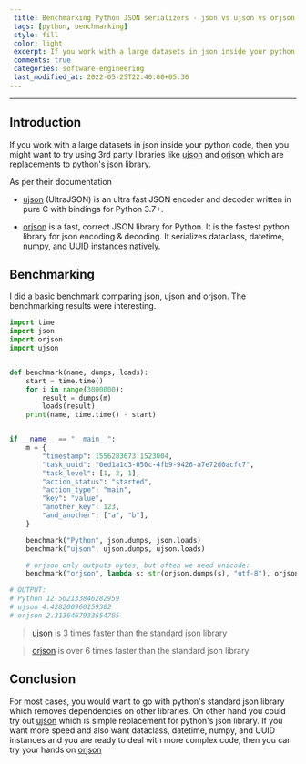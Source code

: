 ```yaml
---
 title: Benchmarking Python JSON serializers - json vs ujson vs orjson  
 tags: [python, benchmarking]
 style: fill
 color: light
 excerpt: If you work with a large datasets in json inside your python code, then you might want to try using 3rd party libraries like ujson and orjson
 comments: true
 categories: software-engineering
 last_modified_at: 2022-05-25T22:40:00+05:30
---
```


<hr>

## Introduction
If you work with a large datasets in json inside your python code, 
then you might want to try using 3rd party libraries like [ujson](https://github.com/ultrajson/ultrajson)
and [orjson](https://github.com/ijl/orjson) 
which are replacements to python's json library. 

As per their documentation
- [ujson](https://github.com/ultrajson/ultrajson) (UltraJSON) is an ultra fast JSON encoder and decoder written in pure C with bindings for Python 3.7+.

- [orjson](https://github.com/ijl/orjson) is a fast, correct JSON library for Python. It is the fastest python library for json encoding & decoding. It serializes dataclass, datetime, numpy, and UUID instances natively.


## Benchmarking
I did a basic benchmark comparing json, ujson and orjson. 
The benchmarking results were interesting.

```python
import time
import json
import orjson
import ujson


def benchmark(name, dumps, loads):
    start = time.time()
    for i in range(3000000):
        result = dumps(m)
        loads(result)
    print(name, time.time() - start)


if __name__ == "__main__":
    m = {
        "timestamp": 1556283673.1523004,
        "task_uuid": "0ed1a1c3-050c-4fb9-9426-a7e72d0acfc7",
        "task_level": [1, 2, 1],
        "action_status": "started",
        "action_type": "main",
        "key": "value",
        "another_key": 123,
        "and_another": ["a", "b"],
    }

    benchmark("Python", json.dumps, json.loads)
    benchmark("ujson", ujson.dumps, ujson.loads)

    # orjson only outputs bytes, but often we need unicode:
    benchmark("orjson", lambda s: str(orjson.dumps(s), "utf-8"), orjson.loads)

# OUTPUT:
# Python 12.502133846282959
# ujson 4.428200960159302
# orjson 2.3136467933654785
```
> [ujson](https://github.com/ultrajson/ultrajson) is 3 times faster than the standard json library

> [orjson](https://github.com/ijl/orjson) is over 6 times faster than the standard json library


## Conclusion

For most cases, you would want to go with python's standard json library which removes
dependencies on other libraries. On other hand you could try out [ujson](https://github.com/ultrajson/ultrajson)
which is simple replacement for python's json library. If you want more speed and also want 
dataclass, datetime, numpy, and UUID instances and you are ready to deal with more complex code,
then you can try your hands on [orjson](https://github.com/ijl/orjson)


